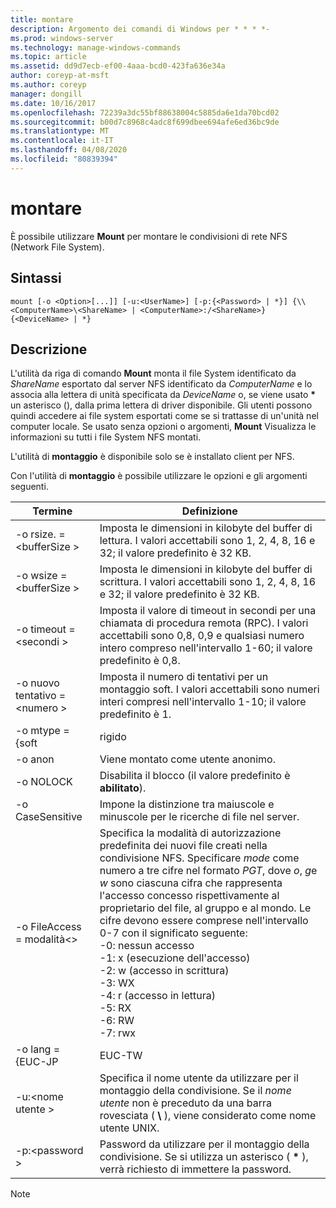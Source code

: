 ```yaml
---
title: montare
description: Argomento dei comandi di Windows per * * * *-
ms.prod: windows-server
ms.technology: manage-windows-commands
ms.topic: article
ms.assetid: dd9d7ecb-ef00-4aaa-bcd0-423fa636e34a
author: coreyp-at-msft
ms.author: coreyp
manager: dongill
ms.date: 10/16/2017
ms.openlocfilehash: 72239a3dc55bf88638004c5885da6e1da70bcd02
ms.sourcegitcommit: b00d7c8968c4adc8f699dbee694afe6ed36bc9de
ms.translationtype: MT
ms.contentlocale: it-IT
ms.lasthandoff: 04/08/2020
ms.locfileid: "80839394"
---
```

# <a name="mount"></a>montare



È possibile utilizzare **Mount** per montare le condivisioni di rete NFS (Network File System).

## <a name="syntax"></a>Sintassi

```
mount [-o <Option>[...]] [-u:<UserName>] [-p:{<Password> | *}] {\\<ComputerName>\<ShareName> | <ComputerName>:/<ShareName>} {<DeviceName> | *}
```

## <a name="description"></a>Descrizione

L'utilità da riga di comando **Mount** monta il file System identificato da *ShareName* esportato dal server NFS identificato da *ComputerName* e lo associa alla lettera di unità specificata da *DeviceName* o, se viene usato **&#42;** un asterisco (), dalla prima lettera di driver disponibile. Gli utenti possono quindi accedere ai file system esportati come se si trattasse di un'unità nel computer locale. Se usato senza opzioni o argomenti, **Mount** Visualizza le informazioni su tutti i file System NFS montati.

L'utilità di **montaggio** è disponibile solo se è installato client per NFS.

Con l'utilità di **montaggio** è possibile utilizzare le opzioni e gli argomenti seguenti.


|          Termine          |                                                                                                                                                                                                                                                Definizione                                                                                                                                                                                                                                                |
|------------------------|----------------------------------------------------------------------------------------------------------------------------------------------------------------------------------------------------------------------------------------------------------------------------------------------------------------------------------------------------------------------------------------------------------------------------------------------------------------------------------------------------------|
| -o rsize. =\<bufferSize > |                                                                                                                                                                                            Imposta le dimensioni in kilobyte del buffer di lettura. I valori accettabili sono 1, 2, 4, 8, 16 e 32; il valore predefinito è 32 KB.                                                                                                                                                                                            |
| -o wsize =\<bufferSize > |                                                                                                                                                                                           Imposta le dimensioni in kilobyte del buffer di scrittura. I valori accettabili sono 1, 2, 4, 8, 16 e 32; il valore predefinito è 32 KB.                                                                                                                                                                                            |
| -o timeout =\<secondi >  |                                                                                                                                                                       Imposta il valore di timeout in secondi per una chiamata di procedura remota (RPC). I valori accettabili sono 0,8, 0,9 e qualsiasi numero intero compreso nell'intervallo 1-60; il valore predefinito è 0,8.                                                                                                                                                                       |
|   -o nuovo tentativo =\<numero >   |                                                                                                                                                                                             Imposta il numero di tentativi per un montaggio soft. I valori accettabili sono numeri interi compresi nell'intervallo 1-10; il valore predefinito è 1.                                                                                                                                                                                             |
|     -o mtype = {soft     |                                                                                                                                                                                                                                                  rigido                                                                                                                                                                                                                                                   |
|        -o anon         |                                                                                                                                                                                                                                       Viene montato come utente anonimo.                                                                                                                                                                                                                                       |
|       -o NOLOCK        |                                                                                                                                                                                                                                Disabilita il blocco (il valore predefinito è **abilitato**).                                                                                                                                                                                                                                |
|    -o CaseSensitive    |                                                                                                                                                                                                                         Impone la distinzione tra maiuscole e minuscole per le ricerche di file nel server.                                                                                                                                                                                                                          |
| -o FileAccess = modalità\<>  | Specifica la modalità di autorizzazione predefinita dei nuovi file creati nella condivisione NFS. Specificare *mode* come numero a tre cifre nel formato *PGT*, dove *o*, *g*e *w* sono ciascuna cifra che rappresenta l'accesso concesso rispettivamente al proprietario del file, al gruppo e al mondo. Le cifre devono essere comprese nell'intervallo 0-7 con il significato seguente:</br>-0: nessun accesso</br>-1: x (esecuzione dell'accesso)</br>-2: w (accesso in scrittura)</br>-3: WX</br>-4: r (accesso in lettura)</br>-5: RX</br>-6: RW</br>-7: rwx |
|    -o lang = {EUC-JP     |                                                                                                                                                                                                                                                  EUC-TW                                                                                                                                                                                                                                                  |
|     -u:\<nome utente >     |                                                                                                                                                                             Specifica il nome utente da utilizzare per il montaggio della condivisione. Se il *nome utente* non è preceduto da una barra rovesciata ( **\\** ), viene considerato come nome utente UNIX.                                                                                                                                                                             |
|     -p:\<password >     |                                                                                                                                                                                          Password da utilizzare per il montaggio della condivisione. Se si utilizza un asterisco ( **&#42;** ), verrà richiesto di immettere la password.                                                                                                                                                                                          |

> [!NOTE]
